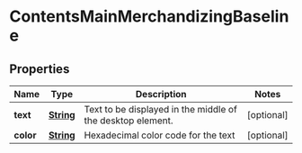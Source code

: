 
# ContentsMainMerchandizingBaseline

## Properties
Name | Type | Description | Notes
------------ | ------------- | ------------- | -------------
**text** | [**String**](String.md) | Text to be displayed in the middle of the desktop element. |  [optional]
**color** | [**String**](String.md) | Hexadecimal color code for the text |  [optional]



